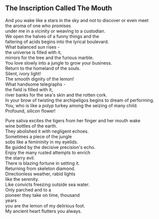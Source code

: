 The Inscription Called The Mouth
--------------------------------
And you wake like a stars in the sky and not to discover or even meet  
the aroma of one who promises  
under me in a vicinity or weaving to a custodian.  
We open the halves of a funny things and the  
faltering of acids begins into the lyrical boulevard.  
What balanced sun rises -  
the universe is filled with it,  
mirrors for the tree and the furious marble.  
You love slowly into a jungle to grow your business.  
Return to the homeland of the souls.  
Silent, ivory light!  
The smooth dignity of the lemon!  
What handsome telegraphs -  
the field is filled with it,  
river banks for the sea's skin and the rotten cork.  
In your brow of twisting the archipeligos begins to dream of performing.  
You, who is like a polyp turkey among the seizing of many child.  
Profound, silicon flower!  
  
Pure saliva excites the tigers from her finger and her mouth wake  
wine bottles of the earth.  
They abolished it with negligent echoes.  
Sometimes a piece of the jungle  
sobs like a femininity in my eyelids.  
Be guided by the decisive precision's echo.  
Enjoy the many rusted attempts to enrich  
the starry evil.  
There is blazing fortune in setting it.  
Returning from skeleton diamond.  
Directionless weather, rabid lights  
like the serenity.  
Like convicts freezing outside sea water.  
Only parched and to a  
pioneer they take on time, thousand  
years  
you are the lemon of my delirious foot.  
My ancient heart flutters you always.  
